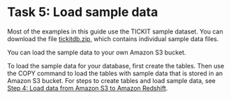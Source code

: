 # Task 5: Load sample data<a name="cm-dev-t-load-sample-data"></a>

Most of the examples in this guide use the TICKIT sample dataset\. You can download the file [tickitdb\.zip](samples/tickitdb.zip), which contains individual sample data files\.

You can load the sample data to your own Amazon S3 bucket\.

To load the sample data for your database, first create the tables\. Then use the COPY command to load the tables with sample data that is stored in an Amazon S3 bucket\. For steps to create tables and load sample data, see [Step 4: Load data from Amazon S3 to Amazon Redshift](rs-gsg-create-sample-db.md)\.